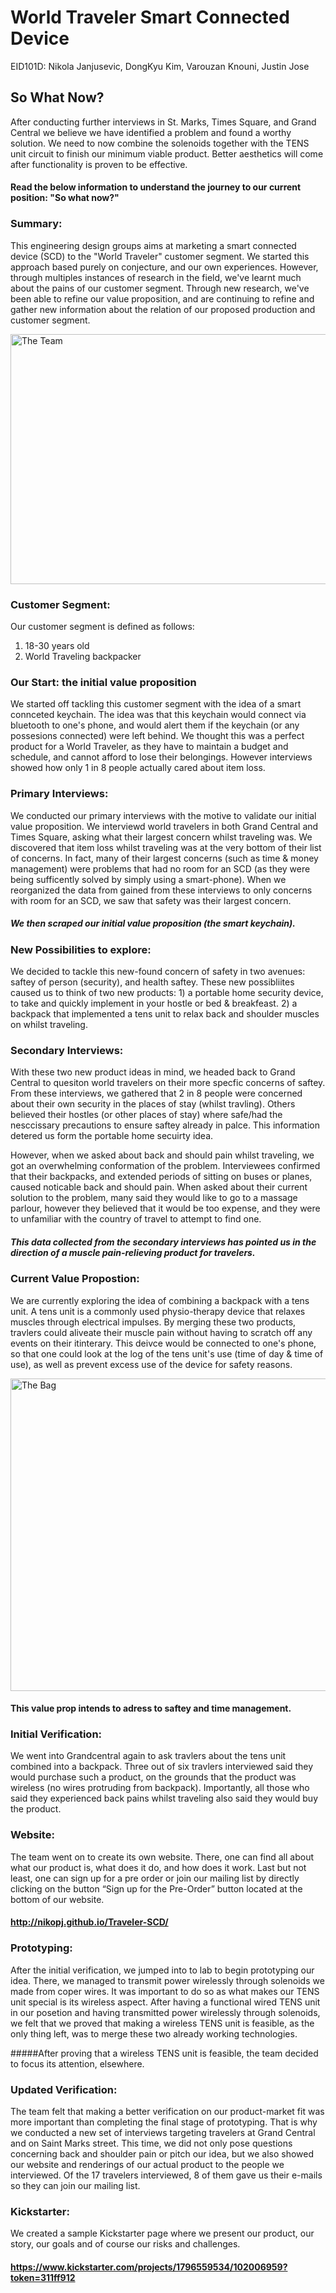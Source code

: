 # World Traveler Smart Connected Device
EID101D: Nikola Janjusevic, DongKyu Kim, Varouzan Knouni, Justin Jose

## So What Now?
  
  After conducting further interviews in St. Marks, Times Square, and Grand Central we believe we have identified a problem and found a worthy solution. We need to now combine the solenoids together with the TENS unit circuit to finish our minimum viable product. Better aesthetics will come after functionality is proven to be effective.
  
#### Read the below information to understand the journey to our current position: "So what now?"

### Summary:
  This engineering design groups aims at marketing a smart connected device (SCD) to the "World Traveler" customer segment. 
  We started this approach based purely on conjecture, and our own experiences. However, through multiples instances of
  research in the field, we've learnt much about the pains of our customer segment. Through new research, we've been able to
  refine our value proposition, and are continuing to refine and gather new information about the relation of our proposed
  production and customer segment.

  <IMG SRC="https://github.com/nikopj/Traveler-SCD/blob/master/imgs/Team.png?raw=true" ALT="The Team" width=771 height=400>

### Customer Segment:
  Our customer segment is defined as follows:
  1) 18-30 years old
  2) World Traveling backpacker
  
### Our Start: the initial value proposition
  We started off tackling this customer segment with the idea of a smart connceted keychain. The idea was that this keychain
  would connect via bluetooth to one's phone, and would alert them if the keychain (or any possesions connected) were left
  behind. We thought this was a perfect product for a World Traveler, as they have to maintain a budget and schedule, and cannot
  afford to lose their belongings. However interviews showed how only 1 in 8 people actually cared about item loss.
### Primary Interviews:
  We conducted our primary interviews with the motive to validate our initial value proposition. We interviewd world travelers
  in both Grand Central and Times Square, asking what their largest concern whilst traveling was. We discovered that item loss
  whilst traveling was at the very bottom of their list of concerns. In fact, many of their largest concerns (such as time & 
  money management) were problems that had no room for an SCD (as they were being sufficently solved by simply using a
  smart-phone). When we reorganized the data from gained from these interviews to only concerns with room for an SCD, we saw
  that safety was their largest concern.
##### We then scraped our initial value proposition (the smart keychain).

### New Possibilities to explore:
  We decided to tackle this new-found concern of safety in two avenues: saftey of person (security), and health saftey.
  These new possibliites caused us to think of two new products: 1) a portable home security device, to take and quickly
  implement in your hostle or bed & breakfeast. 2) a backpack that implemented a tens unit to relax back and shoulder muscles on
  whilst traveling.

### Secondary Interviews:
  With these two new product ideas in mind, we headed back to Grand Central to quesiton world travelers on their more specfic
  concerns of saftey. From these interviews, we gathered that 2 in 8 people were concerned about their own security in the
  places of stay (whilst travling). Others believed their hostles (or other places of stay) where safe/had the nesccissary
  precautions to ensure saftey already in palce. This information detered us form the portable home secuirty idea.
  
  However, when we asked about back and should pain whilst traveling, we got an overwhelming conformation of the problem. 
  Interviewees confirmed that their backpacks, and extended periods of sitting on buses or planes, caused noticable back and 
  should pain. When asked about their current solution to the problem, many said they would like to go to a massage parlour,
  however they believed that it would be too expense, and they were to unfamiliar with the country of travel to attempt to find 
  one.
##### This data collected from the secondary interviews has pointed us in the direction of a muscle pain-relieving product for travelers.

### Current Value Propostion:
  We are currently exploring the idea of combining a backpack with a tens unit. A tens unit is a commonly used physio-therapy
  device that relaxes muscles through electrical impulses. By merging these two products, travlers could aliveate their muscle 
  pain without having to scratch off any events on their itinterary. This deivce would be connected to one's phone, so that
  one could look at the log of the tens unit's use (time of day & time of use), as well as prevent excess use of the device for
  safety reasons.
  
  <IMG SRC="https://github.com/nikopj/Traveler-SCD/blob/master/Z-Pack%20Solidworks%20Model/zpackiso.png?raw=true" ALT="The Bag" width=1000 height=500>

#### This value prop intends to adress to saftey and time management.

### Initial Verification:
  We went into Grandcentral again to ask travlers about the tens unit combined into a backpack. Three out of six travlers interviewed said they would purchase such a product, on the grounds that the product was wireless (no wires protruding from backpack). Importantly, all those who said they experienced back pains whilst traveling also said they would buy the product.
  
### Website:
 The team went on to create its own website. There, one can find all about what our product is, what does it do, and how does it work. Last but not least, one can sign up for a pre order or join our mailing list by directly clicking on the button “Sign up for the Pre-Order” button located at the bottom of our website.
#### http://nikopj.github.io/Traveler-SCD/

### Prototyping:
After the initial verification, we jumped into to lab to begin prototyping our idea. There, we managed to transmit power wirelessly through solenoids we made from coper wires. It was important to do so as what makes our TENS unit special is its wireless aspect. 
After having a functional wired TENS unit in our posetion and having transmitted power wirelessly through solenoids, we felt that we proved that making a wireless TENS unit is feasible, as the only thing left, was to merge these two already working technologies. 

#####After proving that a wireless TENS unit is feasible, the team decided to focus its attention, elsewhere.

### Updated Verification:
The team felt that making a better verification on our product-market fit was more important than completing the final stage of prototyping. That is why we conducted a new set of interviews targeting travelers at Grand Central and on Saint Marks street. This time, we did not only pose questions concerning back and shoulder pain or pitch our idea, but we also showed our website and renderings of our actual product to the people we interviewed. Of the 17 travelers interviewed, 8 of them gave us their e-mails so they can join our mailing list.

### Kickstarter:
We created a sample Kickstarter page where we present our product, our story, our goals and of course our risks and challenges.
#### https://www.kickstarter.com/projects/1796559534/102006959?token=311ff912


